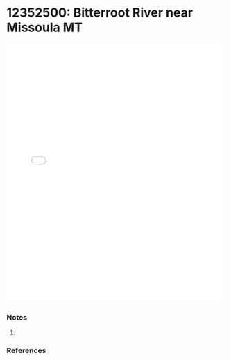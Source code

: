 # 12352500: Bitterroot River near Missoula MT

<iframe src="/_static/stations/12352500_fdc.html" width="100%" height="600" frameborder="0"></iframe>

### Notes
1. 

### References

